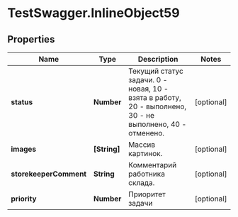# TestSwagger.InlineObject59

## Properties

Name | Type | Description | Notes
------------ | ------------- | ------------- | -------------
**status** | **Number** | Текущий статус задачи. 0 - новая, 10 - взята в работу, 20 - выполнено, 30 - не выполнено, 40 - отменено. | [optional] 
**images** | **[String]** | Массив картинок. | [optional] 
**storekeeperComment** | **String** | Комментарий работника склада. | [optional] 
**priority** | **Number** | Приоритет задачи | [optional] 


